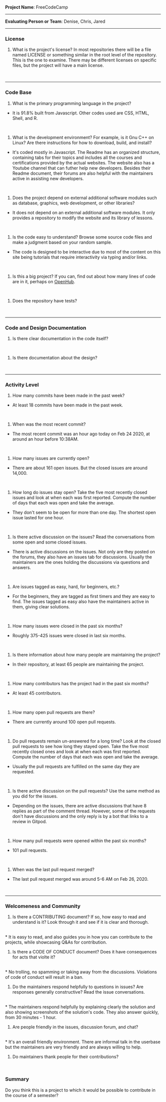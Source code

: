 **Project Name**: FreeCodeCamp


---

**Evaluating Person or Team**: Denise, Chris, Jared


---


### License

1. What is the project's license?
In most repositories there will be a file named LICENSE or something similar in
the root level of the repository. This is the one to examine. There may be
different licenses on specific files, but the project will have a main license.
<br>

---

### Code Base


1. What is the primary programming language in the project?
* It is 91.8% built from Javascript. Other codes used are CSS, HTML, Shell, and R.
<br>

1. What is the development environment? For example, is it Gnu C++ on Linux?
Are there instructions for how to download, build, and install?
* It's coded mostly in Javascript. The Readme has an organized structure, containing tabs for their topics and includes all the courses and certifications provided by the actual websites. The website also has a Youtube channel that can futher help new developers. Besides their Readme document, their forums are also helpful with the maintainers active in assisting new developers.
<br>

1. Does the project depend on external additional software modules such as
database,  graphics, web development, or other libraries?
* It does not depend on an external additional software modules.  It only provides a repository to modify the website and its library of lessons. 
<br>

1. Is the code easy to understand? Browse some source code files and make
a judgment based on your random sample.
* The code is designed to be interactive due to most of the content on this site being tutorials that require interactivity via typing and/or links.
<br>

1. Is this a big project? If you can, find out about how many lines of code
are in it, perhaps on [OpenHub](https://www.openhub.net/).
<br>


1. Does the repository have tests?
<br>


---

### Code and Design Documentation
1. Is there clear documentation in the code itself?
<br>


1. Is there documentation about the design?
<br>


---


### Activity Level


1. How many commits have been made in the past week?
* At least 18 commits have been made in the past week.
<br>

1. When was the most recent commit?
* The most recent commit was an hour ago today on Feb 24 2020, at around an hour before 10:38AM.
<br>

1. How many issues are currently open?
* There are about 161 open issues. But the closed issues are around 14,000.
<br>

1. How long do issues stay open?
Take the five most recently closed issues and look at when each was first reported.
Compute the number of days that each was open and take the average.
* They don't seem to be open for more than one day. The shortest open issue lasted for one hour.
<br>

1. Is there active discussion on the issues?
Read the conversations from some open and some closed issues.
* There is active discussions on the issues. Not only are they posted on the forums, they also have an issues tab for discussions. Usually the maintainers are the ones holding the discussions via questions and answers. 
<br>

1. Are issues tagged as easy, hard, for beginners, etc.?
* For the beginners, they are tagged as first timers and they are easy to find. The issues tagged as easy also have the maintainers active in them, giving clear solutions.
<br>

1. How many issues were closed in the past six months?
* Roughly 375-425 issues were closed in last six months.  
<br>


1. Is there information about how many people are maintaining the project?
* In their repository, at least 65 people are maintaining the project.
<br>

1. How many contributors has the project had in the past six months?
* At least 45 contributors.
<br>


1. How many open pull requests are there?
* There are currently around 100 open pull requests.
<br>

1. Do pull requests remain un-answered for a long time?
Look at the closed pull requests to see how long they stayed open.
Take the five most recently closed ones and look at when each was first reported.
Compute the number of days that each was open and take the average.
* Usually the pull requests are fulfilled on the same day they are requested.
<br>

1. Is there active discussion on the pull requests?
Use the same method as you did for the issues.
* Depending on the issues, there are active discussions that have 8 replies as part of the comment thread. However, some of the requests don't have discussions and the only reply is by a bot that links to a review in Gitpod.
<br>

1. How many pull requests were opened within the past six months?
* 101 pull requests.
<br>


1. When was the last  pull request  merged?
* The last pull request merged was around 5-6 AM on Feb 26, 2020.
<br>

---
### Welcomeness and Community

1. Is there a CONTRIBUTING document? If so, how easy to read and understand is it?
Look through it and see if it is clear and thorough.
<br>
* It is easy to read, and also guides you in how you can contribute to the projects, while showcasing Q&As for contribution.

1. Is there a CODE OF CONDUCT document? Does it have consequences for acts that
violte it?
<br>
* No trolling, no spamming or taking away from the discussions. Violations of code of conduct will result in a ban.

1. Do the maintainers respond helpfully to questions in issues?
Are responses generally constructive?
Read the issue conversations.
<br>
* The maintainers respond helpfully by explaining clearly the solution and also showing screenshots of the solution's code. They also answer quickly, from 30 minutes - 1 hour.

1. Are people friendly in the issues, discussion forum, and chat?
<br>
* It's an overall friendly environment. There are informal talk in the userbase but the maintainers are very friendly and are always willing to help. 

1. Do maintainers thank people for their contributions?
<br>

### Summary
Do you think  this is a project to which it would be possible to contribute in the
course of a semester?
